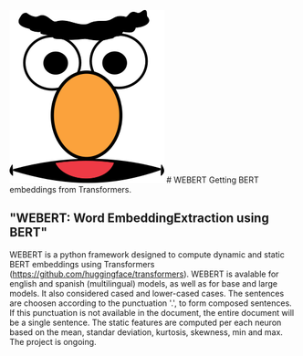 

![alt text](https://github.com/PauPerezT/WEBERT/blob/master/logo.png) # WEBERT
Getting BERT embeddings from Transformers.

## "WEBERT: Word EmbeddingExtraction using BERT"

WEBERT is a python framework designed to compute dynamic and static BERT embeddings using Transformers (https://github.com/huggingface/transformers). WEBERT is avalable for english and spanish (multilingual) models, as well as for base and large models. It also considered cased and lower-cased cases. The sentences are choosen according to the punctuation '.', to form composed sentences. If this punctuation is not available in the document, the entire document will be a single sentence. The static features are computed per each neuron based on the mean, standar deviation, kurtosis, skewness, min and max. The project is ongoing.
